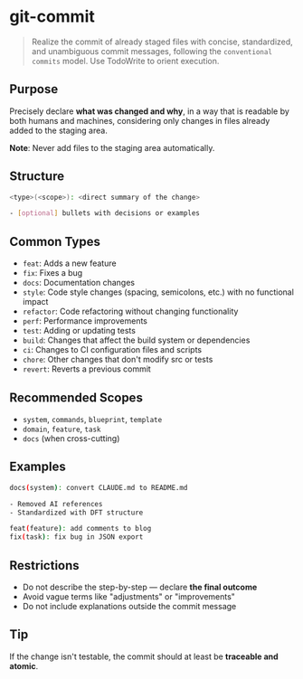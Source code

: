 # git-commit

> Realize the commit of already staged files with concise, standardized, and unambiguous commit messages, following the `conventional commits` model.
> Use TodoWrite to orient execution.

## Purpose

Precisely declare **what was changed and why**, in a way that is readable by both humans and machines, considering only changes in files already added to the staging area.

**Note**: Never add files to the staging area automatically.

## Structure

```bash
<type>(<scope>): <direct summary of the change>

- [optional] bullets with decisions or examples
```

## Common Types

* `feat`: Adds a new feature
* `fix`: Fixes a bug
* `docs`: Documentation changes
* `style`: Code style changes (spacing, semicolons, etc.) with no functional impact
* `refactor`: Code refactoring without changing functionality
* `perf`: Performance improvements
* `test`: Adding or updating tests
* `build`: Changes that affect the build system or dependencies
* `ci`: Changes to CI configuration files and scripts
* `chore`: Other changes that don't modify src or tests
* `revert`: Reverts a previous commit

## Recommended Scopes

* `system`, `commands`, `blueprint`, `template`
* `domain`, `feature`, `task`
* `docs` (when cross-cutting)

## Examples

```bash
docs(system): convert CLAUDE.md to README.md

- Removed AI references
- Standardized with DFT structure
```

```bash
feat(feature): add comments to blog
fix(task): fix bug in JSON export
```

## Restrictions

* Do not describe the step-by-step — declare **the final outcome**
* Avoid vague terms like "adjustments" or "improvements"
* Do not include explanations outside the commit message

## Tip

If the change isn't testable, the commit should at least be **traceable and atomic**.
